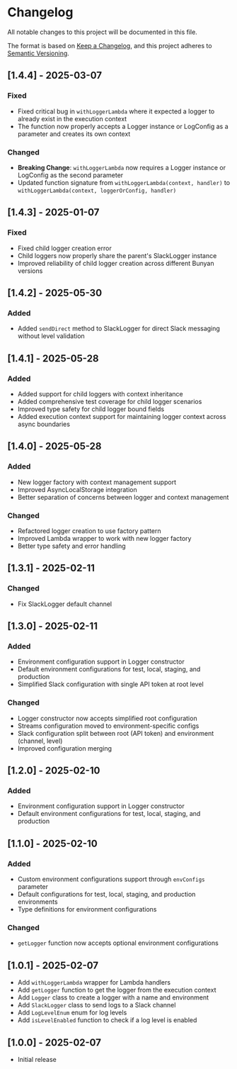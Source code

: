 # Changelog

All notable changes to this project will be documented in this file.

The format is based on [Keep a Changelog](https://keepachangelog.com/en/1.0.0/),
and this project adheres to [Semantic Versioning](https://semver.org/spec/v2.0.0.html).

## [1.4.4] - 2025-03-07

### Fixed

- Fixed critical bug in `withLoggerLambda` where it expected a logger to already exist in the execution context
- The function now properly accepts a Logger instance or LogConfig as a parameter and creates its own context

### Changed

- **Breaking Change**: `withLoggerLambda` now requires a Logger instance or LogConfig as the second parameter
- Updated function signature from `withLoggerLambda(context, handler)` to `withLoggerLambda(context, loggerOrConfig, handler)`

## [1.4.3] - 2025-01-07

### Fixed

- Fixed child logger creation error
- Child loggers now properly share the parent's SlackLogger instance
- Improved reliability of child logger creation across different Bunyan versions

## [1.4.2] - 2025-05-30

### Added

- Added `sendDirect` method to SlackLogger for direct Slack messaging without level validation

## [1.4.1] - 2025-05-28

### Added

- Added support for child loggers with context inheritance
- Added comprehensive test coverage for child logger scenarios
- Improved type safety for child logger bound fields
- Added execution context support for maintaining logger context across async boundaries

## [1.4.0] - 2025-05-28

### Added

- New logger factory with context management support
- Improved AsyncLocalStorage integration
- Better separation of concerns between logger and context management

### Changed

- Refactored logger creation to use factory pattern
- Improved Lambda wrapper to work with new logger factory
- Better type safety and error handling

## [1.3.1] - 2025-02-11

### Changed

- Fix SlackLogger default channel

## [1.3.0] - 2025-02-11

### Added

- Environment configuration support in Logger constructor
- Default environment configurations for test, local, staging, and production
- Simplified Slack configuration with single API token at root level

### Changed

- Logger constructor now accepts simplified root configuration
- Streams configuration moved to environment-specific configs
- Slack configuration split between root (API token) and environment (channel, level)
- Improved configuration merging

## [1.2.0] - 2025-02-10

### Added

- Environment configuration support in Logger constructor
- Default environment configurations for test, local, staging, and production

## [1.1.0] - 2025-02-10

### Added

- Custom environment configurations support through `envConfigs` parameter
- Default configurations for test, local, staging, and production environments
- Type definitions for environment configurations

### Changed

- `getLogger` function now accepts optional environment configurations

## [1.0.1] - 2025-02-07

- Add `withLoggerLambda` wrapper for Lambda handlers
- Add `getLogger` function to get the logger from the execution context
- Add `Logger` class to create a logger with a name and environment
- Add `SlackLogger` class to send logs to a Slack channel
- Add `LogLevelEnum` enum for log levels
- Add `isLevelEnabled` function to check if a log level is enabled

## [1.0.0] - 2025-02-07

- Initial release
